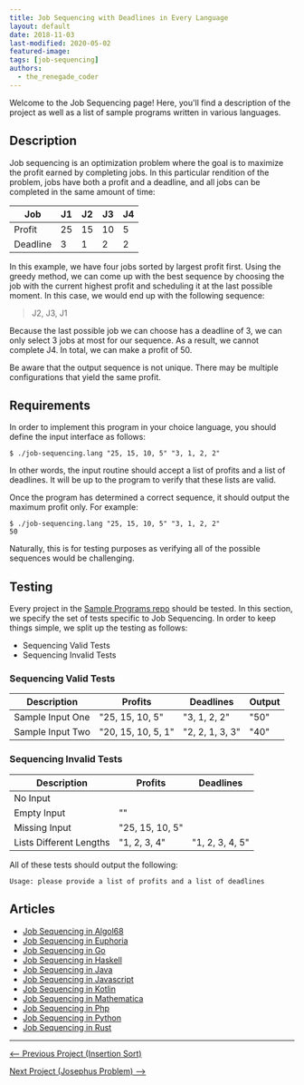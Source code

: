```yaml
---
title: Job Sequencing with Deadlines in Every Language
layout: default
date: 2018-11-03
last-modified: 2020-05-02
featured-image:
tags: [job-sequencing]
authors:
  - the_renegade_coder
---
```


Welcome to the Job Sequencing page! Here, you'll find a description of the project as well as a list of sample programs written in various languages.

## Description

Job sequencing is an optimization problem where the goal is to maximize the
profit earned by completing jobs. In this particular rendition of the problem,
jobs have both a profit and a deadline, and all jobs can be completed in the
same amount of time:

| Job      | J1  | J2  | J3  | J4  |
| -------- | --- | --- | --- | --- |
| Profit   | 25  | 15  | 10  | 5   |
| Deadline | 3   | 1   | 2   | 2   |

In this example, we have four jobs sorted by largest profit first.
Using the greedy method, we can come up with the best sequence by
choosing the job with the current highest profit and scheduling it
at the last possible moment. In this case, we would end up with the
following sequence:

> J2, J3, J1

Because the last possible job we can choose has a deadline of 3, we can
only select 3 jobs at most for our sequence. As a result, we cannot
complete J4. In total, we can make a profit of 50.

Be aware that the output sequence is not unique. There may be multiple
configurations that yield the same profit.


## Requirements

In order to implement this program in your choice language, you should
define the input interface as follows:

```console
$ ./job-sequencing.lang "25, 15, 10, 5" "3, 1, 2, 2"
```

In other words, the input routine should accept a list of profits and
a list of deadlines. It will be up to the program to verify that these
lists are valid.

Once the program has determined a correct sequence, it should
output the maximum profit only. For example:

```console
$ ./job-sequencing.lang "25, 15, 10, 5" "3, 1, 2, 2"
50
```

Naturally, this is for testing
purposes as verifying all of the possible sequences would be
challenging.


## Testing

Every project in the [Sample Programs repo](https://github.com/TheRenegadeCoder/sample-programs) should be tested.
In this section, we specify the set of tests specific to Job Sequencing.
In order to keep things simple, we split up the testing as follows:

- Sequencing Valid Tests
- Sequencing Invalid Tests

### Sequencing Valid Tests

| Description | Profits | Deadlines | Output |
| ----------- | ------- | --------- | ------ |
| Sample Input One | "25, 15, 10, 5" | "3, 1, 2, 2" | "50" |
| Sample Input Two | "20, 15, 10, 5, 1" | "2, 2, 1, 3, 3" | "40" |

### Sequencing Invalid Tests

| Description | Profits | Deadlines |
| ----------- | ------- | --------- |
| No Input |  |  |
| Empty Input | "" |  |
| Missing Input | "25, 15, 10, 5" |  |
| Lists Different Lengths | "1, 2, 3, 4" | "1, 2, 3, 4, 5" |

All of these tests should output the following:

```
Usage: please provide a list of profits and a list of deadlines
```


## Articles

- [Job Sequencing in Algol68](https://sampleprograms.io/projects/job-sequencing/algol68)
- [Job Sequencing in Euphoria](https://sampleprograms.io/projects/job-sequencing/euphoria)
- [Job Sequencing in Go](https://sampleprograms.io/projects/job-sequencing/go)
- [Job Sequencing in Haskell](https://sampleprograms.io/projects/job-sequencing/haskell)
- [Job Sequencing in Java](https://sampleprograms.io/projects/job-sequencing/java)
- [Job Sequencing in Javascript](https://sampleprograms.io/projects/job-sequencing/javascript)
- [Job Sequencing in Kotlin](https://sampleprograms.io/projects/job-sequencing/kotlin)
- [Job Sequencing in Mathematica](https://sampleprograms.io/projects/job-sequencing/mathematica)
- [Job Sequencing in Php](https://sampleprograms.io/projects/job-sequencing/php)
- [Job Sequencing in Python](https://sampleprograms.io/projects/job-sequencing/python)
- [Job Sequencing in Rust](https://sampleprograms.io/projects/job-sequencing/rust)

***

<nav class="project-nav">

<div id="prev" markdown="1">

[<-- Previous Project (Insertion Sort)](https://sampleprograms.io/projects/insertion-sort)

</div>

<div id="next" markdown="1">

[Next Project (Josephus Problem) -->](https://sampleprograms.io/projects/josephus-problem)

</div>

</nav>